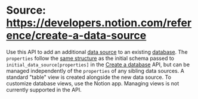 # Source: https://developers.notion.com/reference/create-a-data-source

Use this API to add an additional [data source](/reference/data-source) to an existing [database](/reference/database). The `properties` follow the [same structure](/reference/property-object) as the initial schema passed to `initial_data_source[properties]` in the [Create a database](/reference/database-create6ee911d9) API, but can be managed independently of the `properties` of any sibling data sources.
A standard "table" view is created alongside the new data source. To customize database views, use the Notion app. Managing views is not currently supported in the API.